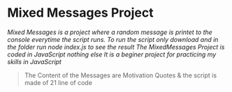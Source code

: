 # Mixed Messages Project

*Mixed Messages is a project where a random message is printet to the console everytime the script runs.
To run the script only download and in the folder run node index.js to see the result
The MixedMessages Project is coded in JavaScript nothing else
It is a beginer project for practicing my skills in JavaScript*

> The Content of the Messages are Motivation Quotes & the script is made of 21 line of code

